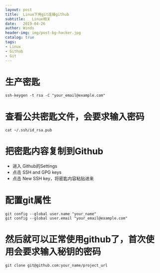 ```yaml
---
layout: post
title:  Linux下用git连接github
subtitle:   Linux相关
date:   2019-04-26
author: Winds
header-img: img/post-bg-hacker.jpg
catalog: true
tags:
- Linux
- Github
- Git
---
```


# 生产密匙

```shell
ssh-keygen -t rsa -C "your_email@example.com"
```

# 查看公共密匙文件，会要求输入密码

```shell
cat ~/.ssh/id_rsa.pub
```

# 把密匙内容复制到Github

- 进入 Github的Settings
- 点击 SSH and GPG keys
- 点击 New SSH key，将密匙内容粘贴进来

# 配置git属性

```shell
git config --global user.name "your_name"
git config --global user.email "your_email@example.com"
```

# 然后就可以正常使用github了，首次使用会要求输入秘钥的密码

```shell
git clone git@github.com:your_name/project_url
```
